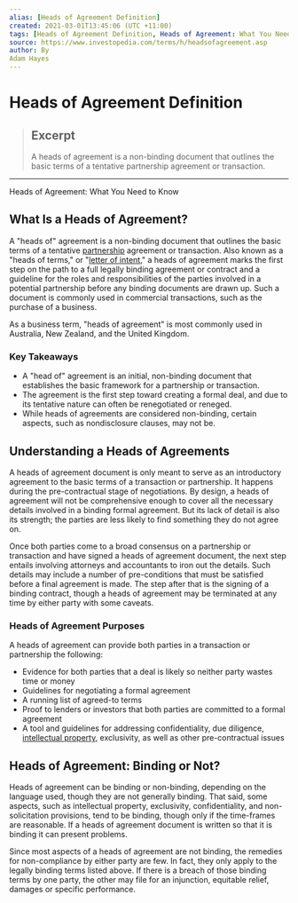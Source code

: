 ```yaml
---
alias: [Heads of Agreement Definition]
created: 2021-03-01T13:45:06 (UTC +11:00)
tags: [Heads of Agreement Definition, Heads of Agreement: What You Need to Know]
source: https://www.investopedia.com/terms/h/headsofagreement.asp
author: By
Adam Hayes
---
```


# Heads of Agreement Definition

> ## Excerpt
> A heads of agreement is a non-binding document that outlines the basic terms of a tentative partnership agreement or transaction.

---

Heads of Agreement: What You Need to Know
## What Is a Heads of Agreement?

A "heads of" agreement is a non-binding document that outlines the basic terms of a tentative [partnership](https://www.investopedia.com/terms/p/partnership.asp) agreement or transaction. Also known as a "heads of terms," or "[letter of intent](https://www.investopedia.com/terms/l/letterofintent.asp)," a heads of agreement marks the first step on the path to a full legally binding agreement or contract and a guideline for the roles and responsibilities of the parties involved in a potential partnership before any binding documents are drawn up. Such a document is commonly used in commercial transactions, such as the purchase of a business.

As a business term, "heads of agreement" is most commonly used in Australia, New Zealand, and the United Kingdom.

### Key Takeaways

-   A "head of" agreement is an initial, non-binding document that establishes the basic framework for a partnership or transaction.
-   The agreement is the first step toward creating a formal deal, and due to its tentative nature can often be renegotiated or reneged.
-   While heads of agreements are considered non-binding, certain aspects, such as nondisclosure clauses, may not be.

## Understanding a Heads of Agreements

A heads of agreement document is only meant to serve as an introductory agreement to the basic terms of a transaction or partnership. It happens during the pre-contractual stage of negotiations. By design, a heads of agreement will not be comprehensive enough to cover all the necessary details involved in a binding formal agreement. But its lack of detail is also its strength; the parties are less likely to find something they do not agree on.

Once both parties come to a broad consensus on a partnership or transaction and have signed a heads of agreement document, the next step entails involving attorneys and accountants to iron out the details. Such details may include a number of pre-conditions that must be satisfied before a final agreement is made. The step after that is the signing of a binding contract, though a heads of agreement may be terminated at any time by either party with some caveats.

### Heads of Agreement Purposes

A heads of agreement can provide both parties in a transaction or partnership the following:

-   Evidence for both parties that a deal is likely so neither party wastes time or money
-   Guidelines for negotiating a formal agreement
-   A running list of agreed-to terms
-   Proof to lenders or investors that both parties are committed to a formal agreement
-   A tool and guidelines for addressing confidentiality, due diligence, [intellectual property](https://www.investopedia.com/terms/i/intellectualproperty.asp), exclusivity, as well as other pre-contractual issues

## Heads of Agreement: Binding or Not?

Heads of agreement can be binding or non-binding, depending on the language used, though they are not generally binding. That said, some aspects, such as intellectual property, exclusivity, confidentiality, and non-solicitation provisions, tend to be binding, though only if the time-frames are reasonable. If a heads of agreement document is written so that it is binding it can present problems.

Since most aspects of a heads of agreement are not binding, the remedies for non-compliance by either party are few. In fact, they only apply to the legally binding terms listed above. If there is a breach of those binding terms by one party, the other may file for an injunction, equitable relief, damages or specific performance.
